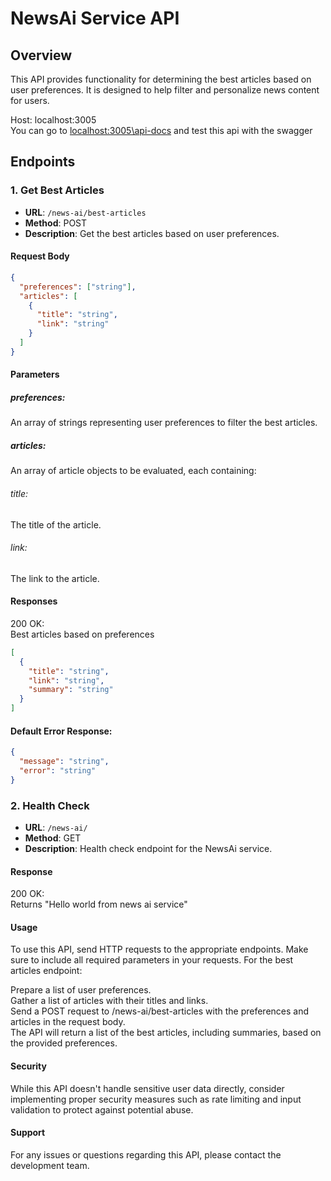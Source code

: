 # NewsAi Service API

## Overview
This API provides functionality for determining the best articles based on user preferences. It is designed to help filter and personalize news content for users.

Host: localhost:3005\
You can go to [localhost:3005\api-docs](http://localhost:3005/api-docs) and test this api with the swagger
## Endpoints

### 1. Get Best Articles
- **URL**: `/news-ai/best-articles`
- **Method**: POST
- **Description**: Get the best articles based on user preferences.

#### Request Body
```json
{
  "preferences": ["string"],
  "articles": [
    {
      "title": "string",
      "link": "string"
    }
  ]
}

```

#### Parameters

##### preferences:
An array of strings representing user preferences to filter the best articles.
##### articles:
An array of article objects to be evaluated, each containing:
###### title:
The title of the article.
###### link:
The link to the article.



#### Responses

200 OK:\
Best articles based on preferences
```json
[
  {
    "title": "string",
    "link": "string",
    "summary": "string"
  }
]
```
#### Default Error Response:

```json
{
  "message": "string",
  "error": "string"
}
```

### 2. Health Check

- **URL**: `/news-ai/`
- **Method**: GET
- **Description**: Health check endpoint for the NewsAi service.

#### Response

200 OK:\
Returns "Hello world from news ai service"

#### Usage
To use this API, send HTTP requests to the appropriate endpoints. Make sure to include all required parameters in your requests.
For the best articles endpoint:

Prepare a list of user preferences.\
Gather a list of articles with their titles and links.\
Send a POST request to /news-ai/best-articles with the preferences and articles in the request body.\
The API will return a list of the best articles, including summaries, based on the provided preferences.

 #### Security
While this API doesn't handle sensitive user data directly, consider implementing proper security measures such as rate limiting and input validation to protect against potential abuse.
#### Support
For any issues or questions regarding this API, please contact the development team.